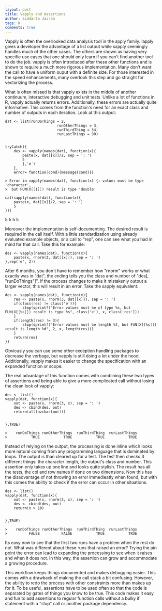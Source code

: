 ```yaml
---
layout: post
title: Vapply and Assertions
author: Siddarta Jairam
tags: R
comments: true
---
```

Vapply is often the overlooked data analysis tool in the apply family.
lapply gives a developer the advantage of a list output while sapply
seemingly handles much of the other cases. The others are shown as
having very specific use cases that one should only learn if you can't
find another tool to do the job. vapply is often introduced after these
other functions and is shown to require a much more rigorous
implementation. Many don't want the call to have a uniform ouput with a
definite size. For those interested in the speed enhancements, many
overlook this step and go straight for vectorizing the process.

What is often missed is that vapply exists in the middle of another
continuum, interactive debugging and unit tests. Unlike a lot of
functions in R, vapply actually returns errors. Additionally, these
errors are actually quite informative. This comes from the function's
need for an exact class and number of outputs in each iteration. Look at
this output:

    dat <- list(runDoThings = 2,
                            runOtherThings = 3,
                            runThirdThing = 54,
                            runLastThings = 90)


    tryCatch({
        des <- vapply(names(dat), function(x){
            paste(x, dat[[x]]/2, sep = ': ')
            5
            },'e')
        },
        error= function(cond){message(cond)})

    > Error in vapply(names(dat), function(x) {: values must be type 'character',
    >  but FUN(X[[1]]) result is type 'double'

    cat(sapply(names(dat), function(x){
        paste(x, dat[[x]]/2, sep = ': ')
        5
    }))

5 5 5 5

Moreover the implementation is self-documenting. The desired result is
required in the call itself. With a little standardization using already
evaluated example objects, or a call to "rep", one can see what you had
in mind for that call. Take this for example:

    des <- vapply(names(dat), function(x){
        paste(x, rnorm(2, dat[[x]]), sep = ': ')
    },rep('e', 2))

After 6 months, you don't have to remember how "rnorm" works or what
exactly was in "dat", the ending tells you the class and number of
"des[, "runDoThings"]". If the process changes to make it mistakenly
output a larger vector, this will result in an error. Take the sapply
equivalent:

    des <- sapply(names(dat), function(x){
        res <- paste(x, rnorm(3, dat[[x]]), sep = ': ')
        if(class(res) != class('e')){
            stop(sprintf("Error values must be of type %s, but FUN(X[[%s]]) result is type %s", class('e'), x, class('res')))
        }
        if(length(res) != 3){
            stop(sprintf("Error values must be length %f, but FUN(X[[%s]]) result is length %d", 2, x, length(res)))
        }
        return(res)
    })

Obviously you can use some other exception handling packages to decrease
the verbage, but vapply is still doing a lot under the hood.
Additionally, vapply makes it easier to change the specification with an
expanded function or scope.

The real advantage of this function comes with combining these two types
of assertions and being able to give a more complicated call without
losing the clean look of vapply:

    des <- list()
    vapply(dat, function(x){
        out <- paste(x, rnorm(3, x), sep = ': ')
        des <- cbind(des, out)
        return(all(nzchar(out)))


    },TRUE)

    >    runDoThings runOtherThings  runThirdThing  runLastThings
    >           TRUE           TRUE           TRUE           TRUE

Instead of relying on the output, the processing is done inline which
looks more natural coming from any programming language that is
dominated by loops. The output is than cleared up for a test. The test
then checks 3 different things: the character length, the output's class
and number. This assertion only takes up one line and looks quite
stylish. The result has all the tests, the col and row names if done on
two dimensions. Now this has the disadvantage of not throwing an error
immedieatly when found, but with this comes the ability to check if the
error can occur in other situations.

    des <- list()
    vapply(dat, function(x){
        out <- paste(x, rnorm(3, x), sep = ': ')
        des <- cbind(des, out)
        return(x > 10)


    },TRUE)

    >    runDoThings runOtherThings  runThirdThing  runLastThings
    >          FALSE          FALSE           TRUE           TRUE

Its easy now to see that the first two runs have a problem when the rest
do not. What was different about these runs that raised an error? Trying
the pin point the error can lead to expanding the processing to see when
it raises and when it does not. In this way, the assertion can grow and
accommodate a growing procedure.

This workflow keeps things documented and makes debugging easier. This
comes with a drawback of making the call stack a bit confusing. However,
the ability to redo the process with other constraints more than makes
up for it. To be useful, assertions have to be used often so that the
code is separated by gates of things you know to be true. This code
makes it easy and fun to add assertions to regular function calls
without a bulky if statement with a "stop" call or another package
dependency.
